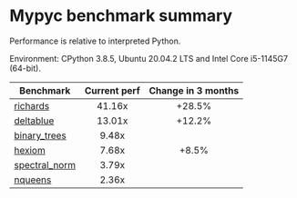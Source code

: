 # Mypyc benchmark summary

Performance is relative to interpreted Python.

Environment: CPython 3.8.5, Ubuntu 20.04.2 LTS and Intel Core i5-1145G7 (64-bit).

| Benchmark | Current perf | Change in 3 months |
| --- | :---: | :---: |
| [richards](benchmarks/richards.md) | 41.16x | +28.5% |
| [deltablue](benchmarks/deltablue.md) | 13.01x | +12.2% |
| [binary_trees](benchmarks/binary_trees.md) | 9.48x |  |
| [hexiom](benchmarks/hexiom.md) | 7.68x | +8.5% |
| [spectral_norm](benchmarks/spectral_norm.md) | 3.79x |  |
| [nqueens](benchmarks/nqueens.md) | 2.36x |  |
